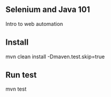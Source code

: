 ## Selenium and Java 101
Intro to web automation

## Install
mvn clean install -Dmaven.test.skip=true

## Run test
mvn test
